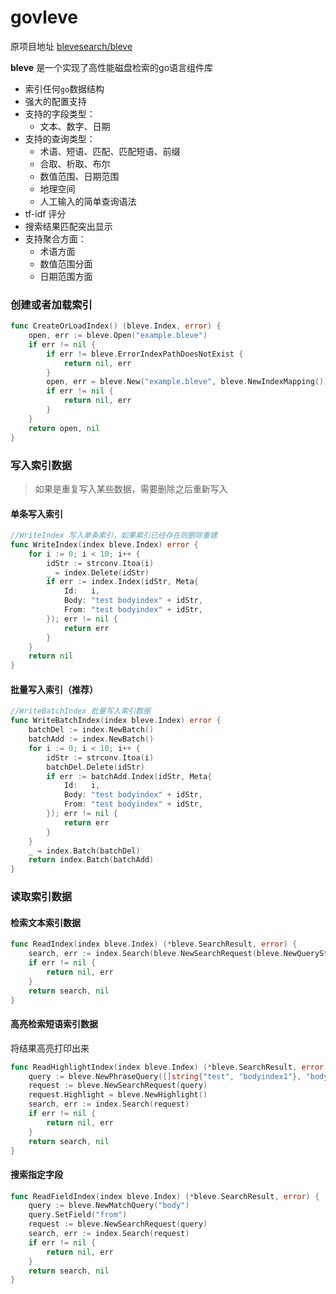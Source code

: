 # govleve

原项目地址 [blevesearch/bleve](https://github.com/blevesearch/bleve)

**bleve** 是一个实现了高性能磁盘检索的go语言组件库
* 索引任何`go`数据结构
* 强大的配置支持
* 支持的字段类型：
  * 文本、数字、日期
* 支持的查询类型：
    * 术语、短语、匹配、匹配短语、前缀
    * 合取、析取、布尔
    * 数值范围、日期范围
    * 地理空间
    * 人工输入的简单查询语法
* tf-idf 评分
* 搜索结果匹配突出显示
* 支持聚合方面：
    * 术语方面
    * 数值范围分面
    * 日期范围方面

### 创建或者加载索引

```go
func CreateOrLoadIndex() (bleve.Index, error) {
	open, err := bleve.Open("example.bleve")
	if err != nil {
		if err != bleve.ErrorIndexPathDoesNotExist {
			return nil, err
		}
		open, err = bleve.New("example.bleve", bleve.NewIndexMapping())
		if err != nil {
			return nil, err
		}
	}
	return open, nil
}
```

### 写入索引数据

> 如果是重复写入某些数据，需要删除之后重新写入

#### 单条写入索引

```go
//WriteIndex 写入单条索引，如果索引已经存在则删除重建
func WriteIndex(index bleve.Index) error {
	for i := 0; i < 10; i++ {
		idStr := strconv.Itoa(i)
		_ = index.Delete(idStr)
		if err := index.Index(idStr, Meta{
			Id:   i,
			Body: "test bodyindex" + idStr,
			From: "test bodyindex" + idStr,
		}); err != nil {
			return err
		}
	}
	return nil
}
```

#### 批量写入索引（推荐）

```go
//WriteBatchIndex 批量写入索引数据
func WriteBatchIndex(index bleve.Index) error {
	batchDel := index.NewBatch()
	batchAdd := index.NewBatch()
	for i := 0; i < 10; i++ {
		idStr := strconv.Itoa(i)
		batchDel.Delete(idStr)
		if err := batchAdd.Index(idStr, Meta{
			Id:   i,
			Body: "test bodyindex" + idStr,
			From: "test bodyindex" + idStr,
		}); err != nil {
			return err
		}
	}
	_ = index.Batch(batchDel)
	return index.Batch(batchAdd)
}
```

### 读取索引数据
#### 检索文本索引数据
```go
func ReadIndex(index bleve.Index) (*bleve.SearchResult, error) {
	search, err := index.Search(bleve.NewSearchRequest(bleve.NewQueryStringQuery("bodyindex1")))
	if err != nil {
		return nil, err
	}
	return search, nil
}
```
#### 高亮检索短语索引数据
将结果高亮打印出来
```go
func ReadHighlightIndex(index bleve.Index) (*bleve.SearchResult, error) {
	query := bleve.NewPhraseQuery([]string{"test", "bodyindex1"}, "body")
	request := bleve.NewSearchRequest(query)
	request.Highlight = bleve.NewHighlight()
	search, err := index.Search(request)
	if err != nil {
		return nil, err
	}
	return search, nil
}
```

#### 搜索指定字段
```go
func ReadFieldIndex(index bleve.Index) (*bleve.SearchResult, error) {
	query := bleve.NewMatchQuery("body")
	query.SetField("from")
	request := bleve.NewSearchRequest(query)
	search, err := index.Search(request)
	if err != nil {
		return nil, err
	}
	return search, nil
}
```